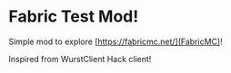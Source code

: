 # Fabric Test Mod!

Simple mod to explore [https://fabricmc.net/](FabricMC)!

Inspired from WurstClient Hack client!